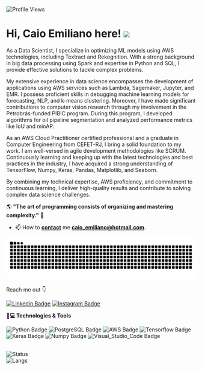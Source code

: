 ![Profile Views](https://hits.seeyoufarm.com/api/count/incr/badge.svg?url=https%3A%2F%2Fgithub.com%2Fcaio-emiliano&count_bg=%23025A5F&title_bg=%23555555&icon=&icon_color=%23FFFFFF&title=VISITORS&edge_flat=true)


# Hi, Caio Emiliano here! <img src="https://raw.githubusercontent.com/kaueMarques/kaueMarques/master/hi.gif" width="30px">

As a Data Scientist, I specialize in optimizing ML models using AWS technologies, including Textract and Rekognition. With a strong background in big data processing using Spark and expertise in Python and SQL, I provide effective solutions to tackle complex problems.

My extensive experience in data science encompasses the development of applications using AWS services such as Lambda, Sagemaker, Jupyter, and EMR. I possess proficient skills in debugging machine learning models for forecasting, NLP, and k-means clustering. Moreover, I have made significant contributions to computer vision research through my involvement in the Petrobrás-funded PIBIC program. During this program, I developed algorithms for oil pipeline segmentation and analyzed performance metrics like IoU and minAP.

As an AWS Cloud Practitioner certified professional and a graduate in Computer Engineering from CEFET-RJ, I bring a solid foundation to my work. I am well-versed in agile development methodologies like SCRUM. Continuously learning and keeping up with the latest technologies and best practices in the industry, I have acquired a strong understanding of TensorFlow, Numpy, Keras, Pandas, Matplotlib, and Seaborn.

By combining my technical expertise, AWS proficiency, and commitment to continuous learning, I deliver high-quality results and contribute to solving complex data science challenges.

   🌎 **"The art of programming consists of organizing and mastering complexity."** 🧠


- 📫 How to **[contact](mailto:caio_emiliano@hotmail.com)** me **[caio_emiliano@hotmail.com](mailto:caio_emiliano@hotmail.com).**


![Snake animation](https://github.com/GuillaumeFalourd/GuillaumeFalourd/blob/output/github-contribution-grid-snake.svg)


 Reach me out  👇
 
[![Linkedin Badge](https://img.shields.io/badge/LinkedIn-0077B5?style=for-the-badge&logo=linkedin&logoColor=white&link=https://www.linkedin.com/in/caio-emiliano)](https://www.linkedin.com/in/caio-emiliano)
[![Instagram Badge](https://img.shields.io/badge/Instagram-E4405F?style=for-the-badge&logo=instagram&logoColor=white&link=https://www.instagram.com/caio_emiliano.py/)](https://www.instagram.com/caio_emiliano.py/)


**🚀💻 Technologies & Tools**

![Python Badge](https://img.shields.io/badge/python-3776AB?style=for-the-badge&logo=python&logoColor=white) ![PostgreSQL Badge](https://img.shields.io/badge/postgresql-4169E1?style=for-the-badge&logo=postgresql&logoColor=white) ![AWS Badge](https://img.shields.io/badge/aws-232F3E?style=for-the-badge&logo=amazonaws&logoColor=white) ![Tensorflow Badge](https://img.shields.io/badge/tensorflow-FF6F00?style=for-the-badge&logo=tensorflow&logoColor=white) ![Keras Badge](https://img.shields.io/badge/keras-D00000?style=for-the-badge&logo=keras&logoColor=white) ![Numpy Badge](https://img.shields.io/badge/numpy-013243?style=for-the-badge&logo=numpy&logoColor=white) ![Visual_Studio_Code Badge](https://img.shields.io/badge/Visual_Studio_Code-0078D4?style=for-the-badge&logo=visual%20studio%20code&logoColor=white`)

<br>

<img src="https://github-readme-stats.vercel.app/api?username=caio-emiliano&show_icons=tru&theme=dracula" alt="Status" />

<br>

<img src="https://github-readme-stats.vercel.app/api/top-langs/?username=caio-emiliano&layout=compact&show_icons=true&theme=dracula" alt="Langs" />
